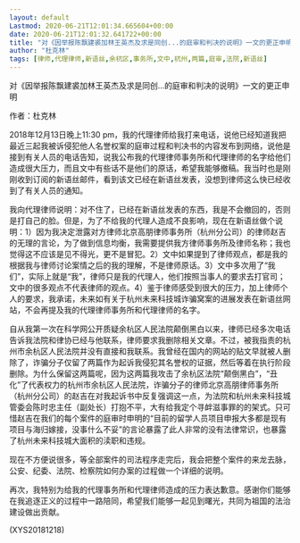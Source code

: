 ```yaml
---
layout: default
Lastmod: 2020-06-21T12:01:34.665604+00:00
date: 2020-06-21T12:01:32.641722+00:00
title: "对《因举报陈飘建裘加林王英杰及求是同创...的庭审和判决的说明》一文的更正申明"
author: "杜克林"
tags: [律师,代理律师,新语丝,余杭区,事务所,文中,杭州,两篇,庭审,法院,新语丝]
---
```


对《因举报陈飘建裘加林王英杰及求是同创...的庭审和判决的说明》一文的更正申明

作者：杜克林

2018年12月13日晚上11:30 pm，我的代理律师给我打来电话，说他已经知道我把最近三起我被诉侵犯他人名誉权案的庭审过程和判决书的内容发布到网络，说他是接到有关人员的电话告知，说我公布我的代理律师事务所和代理律师的名字给他们造成很大压力，而且文中有些话不是他们的原话，希望我能够撤稿。我当时也是刚刚收到订阅的新语丝邮件，看到该文已经在新语丝发表，没想到律师这么快已经收到了有关人员的通知。

我向代理律师说明：对不住了，已经在新语丝发表的东西，我是不会撤回的，否则是打自己的脸。但是，为了不给我的代理人造成不良影响，现在在新语丝做个说明：1）因为我决定泄露对方律师北京高朋律师事务所（杭州分公司）的律师赵吉的无理的言论，为了做到信息均衡，我需要提供我方律师事务所及律师名称；我也觉得这不应该是见不得光，更不是冒犯。2）文中如果提到了律师观点，都是我的根据我与律师讨论案情之后的我的理解，不是律师原话。3）文中多次用了“我们”，实际上就是“我”，律师只是我的代理人，他们按照当事人的要求去打官司；文中的很多观点不代表律师的观点。4）鉴于律师感受到很大的压力，加上律师个人的要求，我承诺，未来如有关于杭州未来科技城诈骗窝案的进展发表在新语丝网站，不会再提及我的代理律师事务所和代理律师的名字。

自从我第一次在科学网公开质疑余杭区人民法院颠倒黑白以来，律师已经多次电话告诉我法院和律协已经与他联系，律师要求我删除相关文章。不过，被我指责的杭州市余杭区人民法院并没有直接和我联系。我曾经在国内的网站的贴文早就被人删除了，诈骗分子仅留了两篇作为起诉我侵犯其名誉权的证据，然后等着在执行阶段删除。为什么保留这两篇呢，因为这两篇我攻击了余杭区法院“颠倒黑白”，“丑化”了代表权力的杭州市余杭区人民法院，诈骗分子的律师北京高朋律师事务所（杭州分公司）的赵吉在对我起诉书中反复强调这一点，为法院和杭州未来科技城管委会陈时忠主任（副处长）打抱不平，大有给我定个寻衅滋事罪的的架式。只可惜赵吉在我们的每个案件的庭审时申明的“目前的留学人员项目申报大多都是现有项目与海归嫁接，没事什么不妥”的言论暴露了此人非常的没有法律常识，也暴露了杭州未来科技城大面积的渎职和违规。

现在不方便说很多，等全部案件的司法程序走完后，我会把整个案件的来龙去脉，公安、纪委、法院、检察院如何办案的过程做一个详细的说明。

再次，我特别为给我的代理事务所和代理律师造成的压力表达歉意。感谢你们能够在我追逐正义的过程中一路陪同，希望我们能够一起见到曙光，共同为祖国的法治建设做出贡献。

(XYS20181218)

